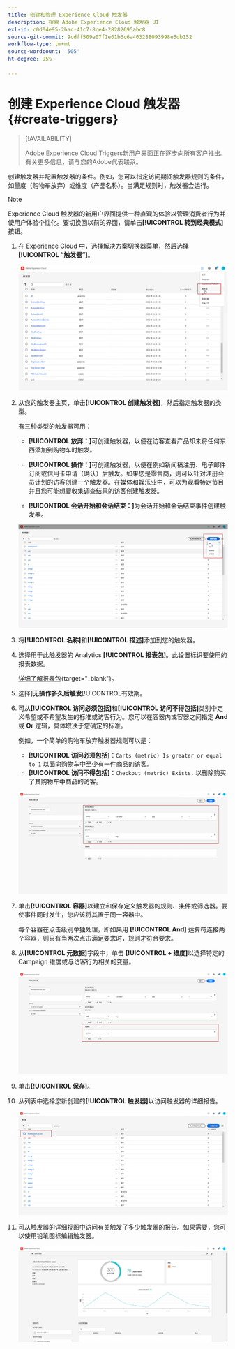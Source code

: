 ```yaml
---
title: 创建和管理 Experience Cloud 触发器
description: 探索 Adobe Experience Cloud 触发器 UI
exl-id: c0d04e95-2bac-41c7-8ce4-28282695abc8
source-git-commit: 9cdff509e07f1e01b6c6a403288093998e5db152
workflow-type: tm+mt
source-wordcount: '505'
ht-degree: 95%

---
```


# 创建 Experience Cloud 触发器 {#create-triggers}

>[!AVAILABILITY]
>
>Adobe Experience Cloud Triggers新用户界面正在逐步向所有客户推出。 有关更多信息，请与您的Adobe代表联系。

创建触发器并配置触发器的条件。例如，您可以指定访问期间触发器规则的条件，如量度（购物车放弃）或维度（产品名称）。当满足规则时，触发器会运行。

>[!NOTE]
>
> Experience Cloud 触发器的新用户界面提供一种直观的体验以管理消费者行为并使用户体验个性化。要切换回以前的界面，请单击&#x200B;**[!UICONTROL 转到经典模式]**&#x200B;按钮。

1. 在 Experience Cloud 中，选择解决方案切换器菜单，然后选择&#x200B;**[!UICONTROL “触发器”]**。

   ![](assets/triggers_7.png)

1. 从您的触发器主页，单击&#x200B;**[!UICONTROL 创建触发器]**，然后指定触发器的类型。

   有三种类型的触发器可用：

   * **[!UICONTROL 放弃：]**&#x200B;可创建触发器，以便在访客查看产品却未将任何东西添加到购物车时触发。

   * **[!UICONTROL 操作：]**&#x200B;可创建触发器，以便在例如新闻稿注册、电子邮件订阅或信用卡申请（确认）后触发。如果您是零售商，则可以针对注册会员计划的访客创建一个触发器。在媒体和娱乐业中，可以为观看特定节目并且您可能想要收集调查结果的访客创建触发器。

   * **[!UICONTROL 会话开始和会话结束：]**&#x200B;为会话开始和会话结束事件创建触发器。

   ![](assets/triggers_1.png)

1. 将&#x200B;**[!UICONTROL 名称]**&#x200B;和&#x200B;**[!UICONTROL 描述]**&#x200B;添加到您的触发器。

1. 选择用于此触发器的 Analytics **[!UICONTROL 报表包]**。此设置标识要使用的报表数据。

   [详细了解报表包](https://experienceleague.adobe.com/docs/analytics/admin/admin-tools/manage-report-suites/c-new-report-suite/t-create-a-report-suite.html){target="_blank"}。

1. 选择&#x200B;]**无操作多久后触发**[!UICONTROL &#x200B;有效期。

1. 可从&#x200B;**[!UICONTROL 访问必须包括]**&#x200B;和&#x200B;**[!UICONTROL 访问不得包括]**&#x200B;类别中定义希望或不希望发生的标准或访客行为。您可以在容器内或容器之间指定 **And** 或 **Or** 逻辑，具体取决于您确定的标准。

   例如，一个简单的购物车放弃触发器规则可以是：

   * **[!UICONTROL 访问必须包括]**：`Carts (metric) Is greater or equal to 1` 以面向购物车中至少有一件商品的访客。
   * **[!UICONTROL 访问不得包括]**：`Checkout (metric) Exists.` 以删除购买了其购物车中商品的访客。

   ![](assets/triggers_2.png)

1. 单击&#x200B;**[!UICONTROL 容器]**&#x200B;以建立和保存定义触发器的规则、条件或筛选器。要使事件同时发生，您应该将其置于同一容器中。

   每个容器在点击级别单独处理，即如果用 **[!UICONTROL And]** 运算符连接两个容器，则只有当两次点击满足要求时，规则才符合要求。

1. 从&#x200B;**[!UICONTROL 元数据]**&#x200B;字段中，单击 **[!UICONTROL + 维度]**&#x200B;以选择特定的 Campaign 维度或与访客行为相关的变量。

   ![](assets/triggers_3.png)

1. 单击&#x200B;**[!UICONTROL 保存]**。

1. 从列表中选择您新创建的&#x200B;**[!UICONTROL 触发器]**&#x200B;以访问触发器的详细报告。

   ![](assets/triggers_4.png)

1. 可从触发器的详细视图中访问有关触发了多少触发器的报告。如果需要，您可以使用铅笔图标编辑触发器。

   ![](assets/triggers_5.png)
